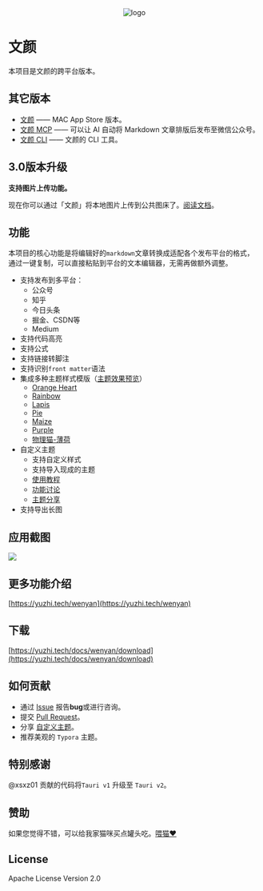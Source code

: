 <div align="center">
    <img alt = "logo" src="data/256-mac.png" />
</div>

# 文颜

本项目是文颜的跨平台版本。

## 其它版本

- [文颜](https://github.com/caol64/wenyan) —— MAC App Store 版本。
- [文颜 MCP](https://github.com/caol64/wenyan-mcp) —— 可以让 AI 自动将 Markdown 文章排版后发布至微信公众号。
- [文颜 CLI](https://github.com/caol64/wenyan-cli) —— 文颜的 CLI 工具。

## 3.0版本升级

**支持图片上传功能。**

现在你可以通过「文颜」将本地图片上传到公共图床了。[阅读文档](https://yuzhi.tech/docs/wenyan/upload)。

## 功能

本项目的核心功能是将编辑好的`markdown`文章转换成适配各个发布平台的格式，通过一键复制，可以直接粘贴到平台的文本编辑器，无需再做额外调整。

- 支持发布到多平台：
  - 公众号
  - 知乎
  - 今日头条
  - 掘金、CSDN等
  - Medium
- 支持代码高亮
- 支持公式
- 支持链接转脚注
- 支持识别`front matter`语法
- 集成多种主题样式模版（[主题效果预览](https://yuzhi.tech/docs/wenyan/theme)）
  - [Orange Heart](https://github.com/evgo2017/typora-theme-orange-heart)
  - [Rainbow](https://github.com/thezbm/typora-theme-rainbow)
  - [Lapis](https://github.com/YiNNx/typora-theme-lapis)
  - [Pie](https://github.com/kevinzhao2233/typora-theme-pie)
  - [Maize](https://github.com/BEATREE/typora-maize-theme)
  - [Purple](https://github.com/hliu202/typora-purple-theme)
  - [物理猫-薄荷](https://github.com/sumruler/typora-theme-phycat)
- 自定义主题
  - 支持自定义样式
  - 支持导入现成的主题
  - [使用教程](https://babyno.top/posts/2024/11/wenyan-supports-customized-themes/)
  - [功能讨论](https://github.com/caol64/wenyan/discussions/9)
  - [主题分享](https://github.com/caol64/wenyan/discussions/13)
- 支持导出长图

## 应用截图

![](data/1.jpg)

## 更多功能介绍

[https://yuzhi.tech/wenyan](https://yuzhi.tech/wenyan)

## 下载

[https://yuzhi.tech/docs/wenyan/download](https://yuzhi.tech/docs/wenyan/download)

## 如何贡献

- 通过 [Issue](https://github.com/caol64/wenyan-pc/issues) 报告**bug**或进行咨询。
- 提交 [Pull Request](https://github.com/caol64/wenyan-pc/pulls)。
- 分享 [自定义主题](https://github.com/caol64/wenyan/discussions/13)。
- 推荐美观的 `Typora` 主题。

## 特别感谢

@xsxz01 贡献的代码将`Tauri v1` 升级至 `Tauri v2`。

## 赞助

如果您觉得不错，可以给我家猫咪买点罐头吃。[喂猫❤️](https://yuzhi.tech/sponsor)

## License

Apache License Version 2.0
